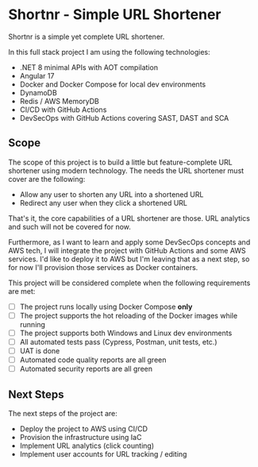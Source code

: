 # Shortnr - Simple URL Shortener
Shortnr is a simple yet complete URL shortener.

In this full stack project I am using the following technologies:

  - .NET 8 minimal APIs with AOT compilation
  - Angular 17
  - Docker and Docker Compose for local dev environments
  - DynamoDB
  - Redis / AWS MemoryDB
  - CI/CD with GitHub Actions
  - DevSecOps with GitHub Actions covering SAST, DAST and SCA

## Scope
The scope of this project is to build a little but feature-complete URL shortener using modern technology.
The needs the URL shortener must cover are the following:

  - Allow any user to shorten any URL into a shortened URL
  - Redirect any user when they click a shortened URL

That's it, the core capabilities of a URL shortener are those. URL analytics and such will not be covered for now.

Furthermore, as I want to learn and apply some DevSecOps concepts and AWS tech, I will integrate the project with GitHub Actions and some AWS services.
I'd like to deploy it to AWS but I'm leaving that as a next step, so for now I'll provision those services as Docker containers.

This project will be considered complete when the following requirements are met:

  - [ ] The project runs locally using Docker Compose **only**
  - [ ] The project supports the hot reloading of the Docker images while running
  - [ ] The project supports both Windows and Linux dev environments
  - [ ] All automated tests pass (Cypress, Postman, unit tests, etc.)
  - [ ] UAT is done
  - [ ] Automated code quality reports are all green
  - [ ] Automated security reports are all green

## Next Steps
The next steps of the project are:

  - Deploy the project to AWS using CI/CD
  - Provision the infrastructure using IaC
  - Implement URL analytics (click counting)
  - Implement user accounts for URL tracking / editing


